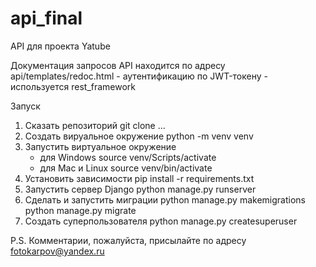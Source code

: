 # api_final

API для проекта Yatube

Документация запросов API находится по адресу api/templates/redoc.html
    - аутентификацию по JWT-токену
    - используется rest_framework

Запуск 
1. Сказать репозиторий 
    git clone ...
2. Создать вируальное окружение
    python -m venv venv
3. Запустить виртуальное окружение
    - для Windows
        source venv/Scripts/activate
    - для Mac и Linux
        source venv/bin/activate
4. Установить зависимости
    pip install -r requirements.txt
5. Запустить сервер Django 
    python manage.py runserver
6. Сделать и запустить миграции
    python manage.py makemigrations
    python manage.py migrate
7. Создать суперпользователя
    python manage.py createsuperuser

P.S.
Комментарии, пожалуйста, присылайте по адресу fotokarpov@yandex.ru